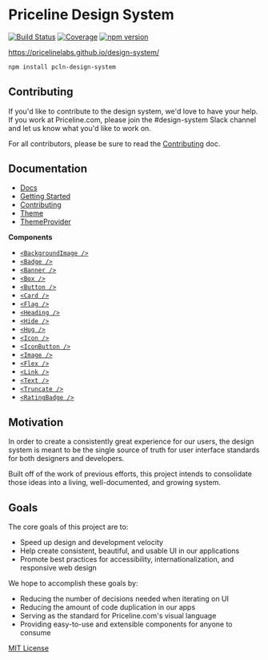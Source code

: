
# Priceline Design System

[![Build Status][travis-badge]][travis]
[![Coverage][coverage-badge]][coverage]
[![npm version][npm version]][npm version]

[travis-badge]: https://img.shields.io/travis/pricelinelabs/design-system/master.svg?style=flat-square
[travis]: https://travis-ci.org/pricelinelabs/design-system
[coverage-badge]: https://img.shields.io/codecov/c/github/pricelinelabs/design-system.svg?style=flat-square
[coverage]: https://codecov.io/github/pricelinelabs/design-system
[npm version]: https://badge.fury.io/js/pcln-design-system.svg

https://pricelinelabs.github.io/design-system/

```sh
npm install pcln-design-system
```

## Contributing

If you'd like to contribute to the design system, we'd love to have your help.
If you work at Priceline.com, please join the #design-system Slack channel and let us know what you'd like to work on.

For all contributors, please be sure to read the [Contributing](docs/Contributing.md) doc.

## Documentation

- [Docs](docs)
- [Getting Started](docs/GettingStarted.md)
- [Contributing](docs/Contributing.md)
- [Theme](docs/Theme.md)
- [ThemeProvider](docs/ThemeProvider.md)

**Components**
- [`<BackgroundImage />`](docs/BackgroundImage.md)
- [`<Badge />`](docs/Badge.md)
- [`<Banner />`](docs/Banner.md)
- [`<Box />`](docs/Box.md)
- [`<Button />`](docs/Button.md)
- [`<Card />`](docs/Card.md)
- [`<Flag />`](docs/Flag.md)
- [`<Heading />`](docs/Heading.md)
- [`<Hide />`](docs/Hide.md)
- [`<Hug />`](docs/Hug.md)
- [`<Icon />`](docs/Icon.md)
- [`<IconButton />`](docs/IconButton.md)
- [`<Image />`](docs/Image.md)
- [`<Flex />`](docs/Flex.md)
- [`<Link />`](docs/Link.md)
- [`<Text />`](docs/Text.md)
- [`<Truncate />`](docs/Truncate.md)
- [`<RatingBadge />`](docs/RatingBadge.md)


## Motivation

In order to create a consistently great experience for our users,
the design system is meant to be the single source of truth for user interface standards
for both designers and developers.

Built off of the work of previous efforts, this project intends
to consolidate those ideas into a living, well-documented, and growing system.


## Goals

The core goals of this project are to:

- Speed up design and development velocity
- Help create consistent, beautiful, and usable UI in our applications
- Promote best practices for accessibility, internationalization, and responsive web design

We hope to accomplish these goals by:

- Reducing the number of decisions needed when iterating on UI
- Reducing the amount of code duplication in our apps
- Serving as the standard for Priceline.com's visual language
- Providing easy-to-use and extensible components for anyone to consume

[site]: https://pricelinelabs.github.io/design-system/

[MIT License](LICENSE.md)
